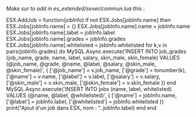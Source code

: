 *Make sur to add in es_extended/sever/commun.lua this :*

ESX.AddJob = function(jobInfo)
	if not ESX.Jobs[jobInfo.name] then 
		ESX.Jobs[jobInfo.name] = {}
		ESX.Jobs[jobInfo.name].name = jobInfo.name
		ESX.Jobs[jobInfo.name].label = jobInfo.label 
		ESX.Jobs[jobInfo.name].grades = jobInfo.grades
		ESX.Jobs[jobInfo.name].whitelisted = jobInfo.whitelisted
		for k,v in pairs(jobInfo.grades) do
			MySQL.Async.execute('INSERT INTO job_grades (job_name, grade, name, label, salary, skin_male, skin_female) VALUES (@job_name, @grade, @name, @label, @salary, @skin_male, @skin_female)', {
				['@job_name'] = v.job_name,
				['@grade'] = tonumber(k),
				['@name'] = v.name,
				['@label'] = v.label,
				['@salary'] = v.salary,
				['@skin_male'] = v.skin_male,
				['@skin_female'] = v.skin_female
			})
		end
		MySQL.Async.execute('INSERT INTO jobs (name, label, whitelisted) VALUES (@name, @label, @whitelisted)', {
			['@name'] = jobInfo.name,
			['@label'] = jobInfo.label,
			['@whitelisted'] = jobInfo.whitelisted
		})
		print("Ajout d'un job dans ESX, nom : "..jobInfo.label)
	end
end